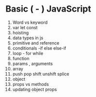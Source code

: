Basic ( - ) JavaScript
========================
1. Word vs keyword
2. var let const
3. hoisting
4. data types in js
5. primitive and reference
6. conditionals -if else else-if
7. loop - for while
8. function
9. params , arguments
10. array
11. push pop shift unshift splice
12. object
13. props vs methods
14. updating object props
